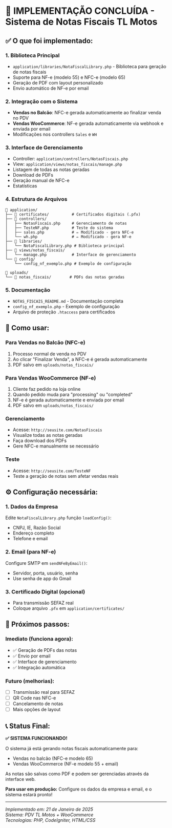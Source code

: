 # 🎉 IMPLEMENTAÇÃO CONCLUÍDA - Sistema de Notas Fiscais TL Motos

## ✅ O que foi implementado:

### 1. **Biblioteca Principal**
- `application/libraries/NotaFiscalLibrary.php` - Biblioteca para geração de notas fiscais
- Suporte para NF-e (modelo 55) e NFC-e (modelo 65)
- Geração de PDF com layout personalizado
- Envio automático de NF-e por email

### 2. **Integração com o Sistema**
- **Vendas no Balcão**: NFC-e gerada automaticamente ao finalizar venda no PDV
- **Vendas WooCommerce**: NF-e gerada automaticamente via webhook e enviada por email
- Modificações nos controllers `Sales` e `WH`

### 3. **Interface de Gerenciamento**
- Controller: `application/controllers/NotasFiscais.php`
- View: `application/views/notas_fiscais/manage.php`
- Listagem de todas as notas geradas
- Download de PDFs
- Geração manual de NFC-e
- Estatísticas

### 4. **Estrutura de Arquivos**
```
📁 application/
├── 📁 certificates/          # Certificados digitais (.pfx)
├── 📁 controllers/
│   ├── NotasFiscais.php     # Gerenciamento de notas
│   ├── TesteNF.php          # Teste do sistema
│   ├── sales.php            # ✏️ Modificado - gera NFC-e
│   └── wh.php               # ✏️ Modificado - gera NF-e
├── 📁 libraries/
│   └── NotaFiscalLibrary.php # Biblioteca principal
├── 📁 views/notas_fiscais/
│   └── manage.php           # Interface de gerenciamento
└── 📁 config/
    └── config_nf_exemplo.php # Exemplo de configuração

📁 uploads/
└── 📁 notas_fiscais/        # PDFs das notas geradas
```

### 5. **Documentação**
- `NOTAS_FISCAIS_README.md` - Documentação completa
- `config_nf_exemplo.php` - Exemplo de configuração
- Arquivo de proteção `.htaccess` para certificados

## 🚀 Como usar:

### **Para Vendas no Balcão (NFC-e)**
1. Processo normal de venda no PDV
2. Ao clicar "Finalizar Venda", a NFC-e é gerada automaticamente
3. PDF salvo em `uploads/notas_fiscais/`

### **Para Vendas WooCommerce (NF-e)**
1. Cliente faz pedido na loja online
2. Quando pedido muda para "processing" ou "completed"
3. NF-e é gerada automaticamente e enviada por email
4. PDF salvo em `uploads/notas_fiscais/`

### **Gerenciamento**
- Acesse: `http://seusite.com/NotasFiscais`
- Visualize todas as notas geradas
- Faça download dos PDFs
- Gere NFC-e manualmente se necessário

### **Teste**
- Acesse: `http://seusite.com/TesteNF`
- Teste a geração de notas sem afetar vendas reais

## ⚙️ Configuração necessária:

### 1. **Dados da Empresa**
Edite `NotaFiscalLibrary.php` função `loadConfig()`:
- CNPJ, IE, Razão Social
- Endereço completo
- Telefone e email

### 2. **Email (para NF-e)**
Configure SMTP em `sendNFeByEmail()`:
- Servidor, porta, usuário, senha
- Use senha de app do Gmail

### 3. **Certificado Digital (opcional)**
- Para transmissão SEFAZ real
- Coloque arquivo `.pfx` em `application/certificates/`

## 🔧 Próximos passos:

### **Imediato (funciona agora):**
- ✅ Geração de PDFs das notas
- ✅ Envio por email
- ✅ Interface de gerenciamento
- ✅ Integração automática

### **Futuro (melhorias):**
- [ ] Transmissão real para SEFAZ
- [ ] QR Code nas NFC-e
- [ ] Cancelamento de notas
- [ ] Mais opções de layout

## 📞 Status Final:

**✅ SISTEMA FUNCIONANDO!** 

O sistema já está gerando notas fiscais automaticamente para:
- Vendas no balcão (NFC-e modelo 65)
- Vendas WooCommerce (NF-e modelo 55 + email)

As notas são salvas como PDF e podem ser gerenciadas através da interface web.

**Para usar em produção:** Configure os dados da empresa e email, e o sistema estará pronto!

---

*Implementado em: 21 de Janeiro de 2025*  
*Sistema: PDV TL Motos + WooCommerce*  
*Tecnologias: PHP, CodeIgniter, HTML/CSS*
